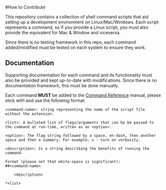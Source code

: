 #How to Contribute

This repository contains a collection of shell command scripts that aid setting up a development environment on
Linux/Mac/Windows. Each script represents a command, so if you provide a Linux script, you must also provide the
equivalent for Mac & Window and viceversa.

Since there is no testing framework in this repo, each command added/modified must be tested on each system to ensure
they work.


## Documentation

Supporting documentation for each command and its functionality must also be provided and kept up-to-date with
modifications. Since there is no documentation framework, this must be done manually.

Each command **MUST** be added to the [Command Reference](./docs/command-reference.md) manual, please stick with and use the following format:
```$xslt
<command-name>: string representing the name of the script file without the extension.

<list>: A bulleted list of flags/arguments that can be be passed to the command at run-time, written as an <option>.

<option>: The flag string followed by a space, en-dash, then another space and then a summary. For example: v - turn on verbosity.

<description>: Is a string describing the benefits of running the command.

Format (please not that white-space is significant):
##<command-name>

    <description>

*<list>
```